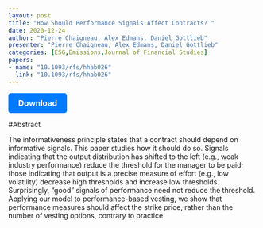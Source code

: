 ```yaml
---
layout: post
title: "How Should Performance Signals Affect Contracts? "
date: 2020-12-24
author: "Pierre Chaigneau, Alex Edmans, Daniel Gottlieb"
presenter: "Pierre Chaigneau, Alex Edmans, Daniel Gottlieb"
categories: [ESG,Emissions,Journal of Financial Studies]
papers:
- name: "10.1093/rfs/hhab026"
  link: "10.1093/rfs/hhab026"
---
```


<p>
  <a href='https://www.ecgi.global/sites/default/files/working_papers/documents/chaigneaedmansgottliebfinal.pdf' class='button'>
    Download
  </a>
</p>

<style>
  .button {
    display: inline-block;
    padding: 10px 20px;
    background-color: #007bff;
    color: #fff;
    text-decoration: none;
    border-radius: 5px;
    font-size: 16px;
    font-weight: bold;
  }
</style>

#Abstract
<p>The informativeness principle states that a contract should depend on informative signals. This paper studies how it should do so. Signals indicating that the output distribution has shifted to the left (e.g., weak industry performance) reduce the threshold for the manager to be paid; those indicating that output is a precise measure of effort (e.g., low volatility) decrease high thresholds and increase low thresholds. Surprisingly, “good” signals of performance need not reduce the threshold. Applying our model to performance-based vesting, we show that performance measures should affect the strike price, rather than the number of vesting options, contrary to practice.</p>

